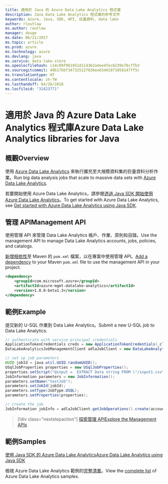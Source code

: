 ```yaml
---
title: 適用於 Java 的 Azure Data Lake Analytics 程式庫
description: Java Data Lake Analytics 程式庫的參考文件
keywords: Azure, Java, SDK, API, 巨量資料, data lake
author: rloutlaw
ms.author: routlaw
manager: douge
ms.date: 06/21/2017
ms.topic: article
ms.prod: azure
ms.technology: azure
ms.devlang: java
ms.service: data-lake-store
ms.openlocfilehash: c14c89f961951d114362adee4fec6239e78cffb3
ms.sourcegitcommit: 49b17bbf34732512f836ee634818f1058147ff5c
ms.translationtype: HT
ms.contentlocale: zh-TW
ms.lasthandoff: 04/26/2018
ms.locfileid: "31823771"
---
```

# <a name="azure-data-lake-analytics-libraries-for-java"></a><span data-ttu-id="2eabd-104">適用於 Java 的 Azure Data Lake Analytics 程式庫</span><span class="sxs-lookup"><span data-stu-id="2eabd-104">Azure Data Lake Analytics libraries for Java</span></span>

## <a name="overview"></a><span data-ttu-id="2eabd-105">概觀</span><span class="sxs-lookup"><span data-stu-id="2eabd-105">Overview</span></span>

<span data-ttu-id="2eabd-106">使用 [Azure Data Lake Analytics](/azure/data-lake-analytics/data-lake-analytics-overview) 來執行擴充至大規模資料集的巨量資料分析作業。</span><span class="sxs-lookup"><span data-stu-id="2eabd-106">Run big data analysis jobs that scale to massive data sets with [Azure Data Lake Analytics](/azure/data-lake-analytics/data-lake-analytics-overview).</span></span>

<span data-ttu-id="2eabd-107">若要開始使用 Azure Data Lake Analytics，請參閱[透過 Java SDK 開始使用 Azure Data Lake Analytics](/azure/data-lake-analytics/data-lake-analytics-get-started-java-sdk)。</span><span class="sxs-lookup"><span data-stu-id="2eabd-107">To get started with Azure Data Lake Analytics, see [Get started with Azure Data Lake Analytics using Java SDK](/azure/data-lake-analytics/data-lake-analytics-get-started-java-sdk).</span></span>

## <a name="management-api"></a><span data-ttu-id="2eabd-108">管理 API</span><span class="sxs-lookup"><span data-stu-id="2eabd-108">Management API</span></span>

<span data-ttu-id="2eabd-109">使用管理 API 來管理 Data Lake Analytics 帳戶、作業、原則和目錄。</span><span class="sxs-lookup"><span data-stu-id="2eabd-109">Use the management API to manage Data Lake Analytics accounts, jobs, policies, and catalogs.</span></span>

<span data-ttu-id="2eabd-110">[新增相依性](https://maven.apache.org/guides/getting-started/index.html#How_do_I_use_external_dependencies)至 Maven 的 `pom.xml` 檔案，以在專案中使用管理 API。</span><span class="sxs-lookup"><span data-stu-id="2eabd-110">[Add a dependency](https://maven.apache.org/guides/getting-started/index.html#How_do_I_use_external_dependencies) to your Maven `pom.xml` file to use the management API in your project.</span></span>


```XML
<dependency>
    <groupId>com.microsoft.azure</groupId>
    <artifactId>azure-mgmt-datalake-analytics</artifactId>
    <version>1.0.0-beta1.3</version>
</dependency>
```

## <a name="example"></a><span data-ttu-id="2eabd-111">範例</span><span class="sxs-lookup"><span data-stu-id="2eabd-111">Example</span></span>

<span data-ttu-id="2eabd-112">提交新的 U-SQL 作業到 Data Lake Analytics。</span><span class="sxs-lookup"><span data-stu-id="2eabd-112">Submit a new U-SQL job to Data Lake Analytics.</span></span>

```java
// authenticate with service principal credentials
ApplicationTokenCredentials creds = new ApplicationTokenCredentials(_clientId, _tenantId, _clientSecret, null);
DataLakeAnalyticsJobManagementClient adlaJobClient = new DataLakeAnalyticsJobManagementClientImpl(creds);

// set up job parameters
UUID jobId = java.util.UUID.randomUUID();
USqlJobProperties properties = new USqlJobProperties();
properties.setScript("@input =  EXTRACT Data string FROM \"/input1.csv\" USING Extractors.Csv(); OUTPUT @input TO @\"/output1.csv\" USING Outputters.Csv();");
JobInformation parameters = new JobInformation();
parameters.setName("testJob");
parameters.setJobId(jobId);
parameters.setType(JobType.USQL);
parameters.setProperties(properties);

// create the job
JobInformation jobInfo = adlaJobClient.getJobOperations().create(accountName, jobId, parameters).getBody();

```

> [!div class="nextstepaction"]
> [<span data-ttu-id="2eabd-113">探索管理 API</span><span class="sxs-lookup"><span data-stu-id="2eabd-113">Explore the Management APIs</span></span>](/java/api/overview/azure/datalakeanalytics/management)

## <a name="samples"></a><span data-ttu-id="2eabd-114">範例</span><span class="sxs-lookup"><span data-stu-id="2eabd-114">Samples</span></span>

<span data-ttu-id="2eabd-115">[使用 Java SDK 的 Azure Data Lake Analytics][1]</span><span class="sxs-lookup"><span data-stu-id="2eabd-115">[Azure Data Lake Analytics using Java SDK][1]</span></span> 

[1]: https://docs.microsoft.com/azure/data-lake-analytics/data-lake-analytics-get-started-java-sdk

<span data-ttu-id="2eabd-116">檢視 Azure Data Lake Analytics 範例的[完整清單](https://azure.microsoft.com/resources/samples/?platform=java&term=analytics)。</span><span class="sxs-lookup"><span data-stu-id="2eabd-116">View the [complete list](https://azure.microsoft.com/resources/samples/?platform=java&term=analytics) of Azure Data Lake Analytics samples.</span></span>
